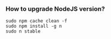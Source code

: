 ### How to upgrade NodeJS version?
```
sudo npm cache clean -f  
sudo npm install -g n
sudo n stable 
```
